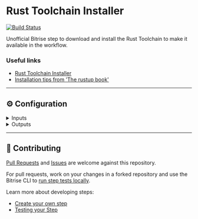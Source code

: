 # Rust Toolchain Installer 

[![Build Status](https://app.bitrise.io/app/5c455310b4a85e12/status.svg?token=oXAGATua_X68xsVO8_KwJA&branch=main)](https://app.bitrise.io/app/5c455310b4a85e12)

Unofficial Bitrise step to download and install the Rust Toolchain to make it available in the workflow.

### Useful links 

* [Rust Toolchain Installer](https://rustup.rs/)
* [Installation tips from 'The rustup book'](https://rust-lang.github.io/rustup/installation/index.html)


-----

## ⚙️ Configuration

<details>
<summary>Inputs</summary>

| Input Key | Description | Values | Default |
| --- | --- | --- | --- |
| `use_rustup_nightly` | If `true`, makes the Rust Nightly Toolchain as default toolchain. | `true`, `false` | `false` |
| `auto_update_toolchain` | If `true`, auto updates the Rust Toolchain on every run.  | `true`, `false` | `false` |
| `cache_level` | If set to `all`, appends the `cargo` and `rustup` main folders to Bitrise `$BITRISE_CACHE_INCLUDE_PATHS` env var that will be picked up by the `Cache:Push` step later on (if present). This speeds up the entire step quite a lot after the first invocation. | `all`, `none` | `none` |
| `show_exported_envs` | If `true`, shows the exported envs with the `rustc`, `cargo` and `rustup` versions at the end of the step. | `true`, `false` | `false` |
</details>

<details>
<summary>Outputs</summary>

| Environment Variable | Description |
| --- | --- |
| `RUSTUP_VERSION` | This output will include the `rustup` version (from `rustup -V`). |
| `RUSTC_VERSION`| This output will include the `rustc` version (from `rustc -V`). |
| `CARGO_VERSION` | This output will include the `cargo` version (from `cargo -V`). |
</details>

-----
## 🙋 Contributing

[Pull Requests](https://github.com/nick0602/bitrise-step-rustup/pulls) and [Issues](https://github.com/nick0602/bitrise-step-rustup/issues) are welcome against this repository.

For pull requests, work on your changes in a forked repository and use the Bitrise CLI to [run step tests locally](https://devcenter.bitrise.io/bitrise-cli/run-your-first-build/).

Learn more about developing steps:

- [Create your own step](https://devcenter.bitrise.io/contributors/create-your-own-step/)
- [Testing your Step](https://devcenter.bitrise.io/contributors/testing-and-versioning-your-steps/)
